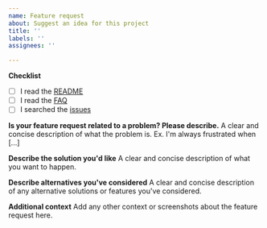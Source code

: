 ```yaml
---
name: Feature request
about: Suggest an idea for this project
title: ''
labels: ''
assignees: ''

---
```


**Checklist**

- [ ] I read the [README](https://github.com/ookangzheng/blahdns/blob/master/README.md)
- [ ] I read the [FAQ](https://github.com/ookangzheng/blahdns/blob/master/FAQ.md)
- [ ] I searched the [issues](https://github.com/ookangzheng/blahdns/issues?q=is%3Aissue+)

**Is your feature request related to a problem? Please describe.**
A clear and concise description of what the problem is. Ex. I'm always frustrated when [...]

**Describe the solution you'd like**
A clear and concise description of what you want to happen.

**Describe alternatives you've considered**
A clear and concise description of any alternative solutions or features you've considered.

**Additional context**
Add any other context or screenshots about the feature request here.
